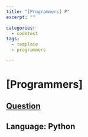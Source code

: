 ```yaml
---
title: "[Programmers] P"
excerpt: ""

categories:
  - codetest
tags:
  - template
  - programmers

---
```

# [Programmers]
## [Question]()
## Language: Python
